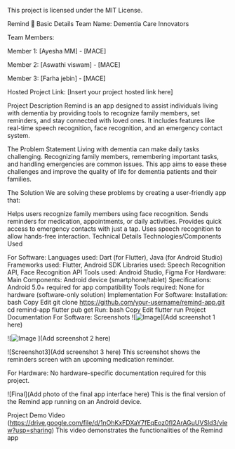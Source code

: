 This project is licensed under the MIT License.

Remind 🎯
Basic Details
Team Name: Dementia Care Innovators

Team Members:

Member 1: [Ayesha MM] - [MACE]

Member 2: [Aswathi viswam] - [MACE]

Member 3: [Farha jebin] - [MACE]

Hosted Project Link: [Insert your project hosted link here]

Project Description
Remind is an app designed to assist individuals living with dementia by providing tools to recognize family members, set reminders, and stay connected with loved ones. It includes features like real-time speech recognition, face recognition, and an emergency contact system.

The Problem Statement
Living with dementia can make daily tasks challenging. Recognizing family members, remembering important tasks, and handling emergencies are common issues. This app aims to ease these challenges and improve the quality of life for dementia patients and their families.

The Solution
We are solving these problems by creating a user-friendly app that:

Helps users recognize family members using face recognition.
Sends reminders for medication, appointments, or daily activities.
Provides quick access to emergency contacts with just a tap.
Uses speech recognition to allow hands-free interaction.
Technical Details
Technologies/Components Used

For Software:
Languages used: Dart (for Flutter), Java (for Android Studio)
Frameworks used: Flutter, Android SDK
Libraries used: Speech Recognition API, Face Recognition API
Tools used: Android Studio, Figma
For Hardware:
Main Components: Android device (smartphone/tablet)
Specifications: Android 5.0+ required for app compatibility
Tools required: None for hardware (software-only solution)
Implementation
For Software:
Installation:
bash
Copy
Edit
git clone https://github.com/your-username/remind-app.git
cd remind-app
flutter pub get
Run:
bash
Copy
Edit
flutter run
Project Documentation
For Software:
Screenshots
![![Image](https://github.com/user-attachments/assets/9df81909-538f-45fd-9a87-8a11a47d6926)](Add screenshot 1 here)


![![Image](https://github.com/user-attachments/assets/36175d8d-e633-4fe1-92b2-ae19b9e33aec)
](Add screenshot 2 here)


![Screenshot3](Add screenshot 3 here)
This screenshot shows the reminders screen with an upcoming medication reminder.



For Hardware:
No hardware-specific documentation required for this project.


![Final](Add photo of the final app interface here)
This is the final version of the Remind app running on an Android device.

Project Demo
Video
(https://drive.google.com/file/d/1nOhKxFDXaY7fEqEoz0fI2ArAGuUVSld3/view?usp=sharing)
This video demonstrates the functionalities of the Remind app

